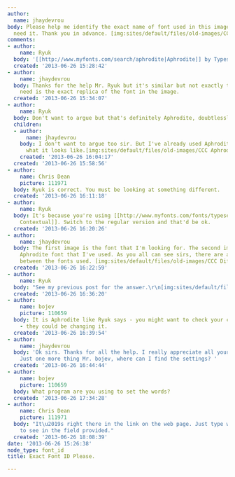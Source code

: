 ```yaml
---
author:
  name: jhaydevrou
body: Please help me identify the exact name of font used in this image. I really
  need it. Thank you in advance. [img:sites/default/files/old-images/CCC_5196.png]
comments:
- author:
    name: Ryuk
  body: '[[http://www.myfonts.com/search/aphrodite|Aphrodite]] by Typesenses'
  created: '2013-06-26 15:28:42'
- author:
    name: jhaydevrou
  body: Thanks for the help Mr. Ryuk but it's similar but not exactly the same. I
    need is the exact replica of the font in the image.
  created: '2013-06-26 15:34:07'
- author:
    name: Ryuk
  body: Don't want to argue but that's definitely Aphrodite, doubtlessly.
  children:
  - author:
      name: jhaydevrou
    body: I don't want to argue too sir. But I've already used Aphrodite. This is
      what it looks like.[img:sites/default/files/old-images/CCC Aphrodite_6065.png]
    created: '2013-06-26 16:04:17'
  created: '2013-06-26 15:58:56'
- author:
    name: Chris Dean
    picture: 111971
  body: Ryuk is correct. You must be looking at something different.
  created: '2013-06-26 16:11:18'
- author:
    name: Ryuk
  body: It's because you're using [[http://www.myfonts.com/fonts/typesenses/aphrodite-pro/contextual/|Aphrodite
    Contextual]]. Switch to the regular version and that'd be ok.
  created: '2013-06-26 16:20:26'
- author:
    name: jhaydevrou
  body: The first image is the font that I'm looking for. The second image is the
    Aphrodite font that I've used. As you all can see sirs, there are a lot of difference
    between the fonts used. [img:sites/default/files/old-images/CCC Difference_5265.png]
  created: '2013-06-26 16:22:59'
- author:
    name: Ryuk
  body: "See my previous post for the answer.\r\n[img:sites/default/files/old-images/Untitled-1_6204.png]"
  created: '2013-06-26 16:36:20'
- author:
    name: bojev
    picture: 110659
  body: It is Aphrodite like Ryuk says - you might want to check your computer settings
    - they could be changing it.
  created: '2013-06-26 16:39:54'
- author:
    name: jhaydevrou
  body: 'Ok sirs. Thanks for all the help. I really appreciate all your time answering.
    Just one more thing Mr. bojev, where can I find the settings? '
  created: '2013-06-26 16:44:44'
- author:
    name: bojev
    picture: 110659
  body: What program are you using to set the words?
  created: '2013-06-26 17:34:28'
- author:
    name: Chris Dean
    picture: 111971
  body: "It\u2019s right there in the link on the web page. Just type what you want
    to see in the field provided."
  created: '2013-06-26 18:08:39'
date: '2013-06-26 15:26:38'
node_type: font_id
title: Exact Font ID Please.

---
```

